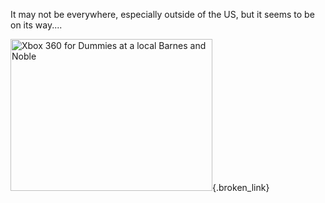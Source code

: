 It may not be everywhere, especially outside of the US, but it seems to be on its way....

[<img height="243" alt="Xbox 360 for Dummies at a local Barnes and Noble" src="http://www.duncanmackenzie.net/images/bookAtBandN.jpg" width="323" />](http://www.xbox4dummies.com){.broken_link}
